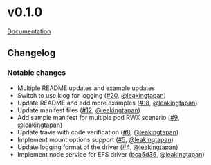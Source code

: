 # v0.1.0
[Documentation](https://github.com/aws/csi-driver-amazon-efs/blob/master/docs/README.md)

## Changelog

### Notable changes
* Multiple README updates and example updates
* Switch to use klog for logging ([#20](https://github.com/aws/csi-driver-amazon-efs/pull/20), [@leakingtapan](https://github.com/leakingtapan/)) 
* Update README and add more examples ([#18](https://github.com/aws/csi-driver-amazon-efs/pull/18), [@leakingtapan](https://github.com/leakingtapan/)) 
* Update manifest files ([#12](https://github.com/aws/csi-driver-amazon-efs/pull/12), [@leakingtapan](https://github.com/leakingtapan/)) 
* Add sample manifest for multiple pod RWX scenario ([#9](https://github.com/aws/csi-driver-amazon-efs/pull/9), [@leakingtapan](https://github.com/leakingtapan/)) 
* Update travis with code verification ([#8](https://github.com/aws/csi-driver-amazon-efs/pull/8), [@leakingtapan](https://github.com/leakingtapan/))
* Implement mount options support ([#5](https://github.com/aws/csi-driver-amazon-efs/pull/5), [@leakingtapan](https://github.com/leakingtapan/))
* Update logging format of the driver ([#4](https://github.com/aws/csi-driver-amazon-efs/pull/4), [@leakingtapan](https://github.com/leakingtapan/))
* Implement node service for EFS driver  ([bca5d36](https://github.com/aws/csi-driver-amazon-efs/commit/bca5d36), [@leakingtapan](https://github.com/leakingtapan/))
